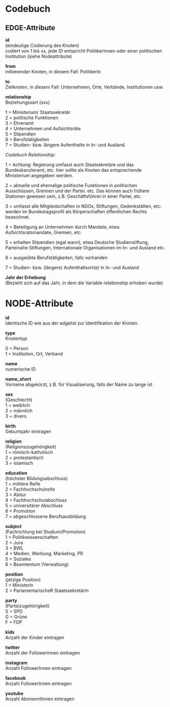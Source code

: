 # Codebuch #

## EDGE-Attribute

**id**  
(eindeutige Codierung des Knoten)   
codiert von 1 bis xx, jede ID entspricht PolitikerInnen oder einer politischen Institution (siehe Nodeattribute)

**from**    
initiierender Knoten, in diesem Fall: PolitikerIn

**to**   
Zielknoten, in diesem Fall: Unternehmen, Orte, Verbände, Institutionen usw.




**relationship**  
Beziehungssart (xxx)

1 = Ministerium/ Staatssekretär    
2 = politische Funktionen     
3 = Ehrenamt		    
4 = Unternehmen und Aufsichtsräte        
5 = Stipendien	         
6 = Berufstätigkeiten	             
7 = Studien- bzw. längere Aufenthalte in In- und Ausland.




*Codebuch Relationship:*

1 = Achtung: Regierung umfasst auch Staatsekretäre und das Bundeskanzleramt, etc. hier sollte als Knoten das entsprechende Ministerium angegeben werden.       

2 = aktuelle und ehemalige politische Funktionen in politischen Ausschüssen, Gremien und der Partei. etc. Das können auch frühere Stationen gewesen sein, z.B. Geschäftsführer:in einer Partei, etc.

3 = umfasst alle Mitgliedschaften in NGOs, Stiftungen, Gedenkstätten, etc: werden im Bundestagsprofil als Körperschaften öffentlichen Rechts bezeichnet.

4 = Beteiligung an Unternehmen durch Mandate, etwa Aufsichtsratsmandate, Gremien, etc.

5 = erhalten Stipendien (egal wann), etwa Deutsche Studienstiftung, Parteinahe Stiftungen, Internationale Organisationen im In- und Ausland etc.

6 = ausgeübte Berufstätigkeiten, falls vorhanden

7 = Studien- bzw. (längere) Aufenthaltsort(e) in In- und Ausland


**Jahr der Erhebung**    
(Bezieht sich auf das Jahr, in dem die Variable relationship erhoben wurde)





# NODE-Attribute  
  
**id**  
Identische ID wie aus der edgelist zur Identifikation der Knoten. 


**type**   
Knotentyp 

0 = Person   
1 = Institution, Ort, Verband

**name**      
numerische ID

**name_short**     
Vorname abgekürzt, z.B. für Visualiserung, falls der Name zu lange ist

**sex**    
(Geschlecht)   
1 = weiblich  
2 = männlich  
3 = divers

**birth**    
Geburtsjahr eintragen


**religion**   
(Religionszugehörigkeit)      
1 = römisch-katholisch   
2 = protestantisch   
3 = islamisch    



**education**    
(höchster Bildungsabschluss)    
1 = mittlere Reife   
2 = Fachhochschulreife   
3 = Abitur    
4 = Fachhochschulabschluss  
5 = universitärer Abschluss   
6 = Promotion   
7 = abgeschlossene Berufsausbildung    



**subject**   
(Fachrichtung bei Studium/Promotion)   
1 = Politikwissenschaften   
2 = Jura     
3 = BWL    
4 = Medien, Werbung, Marketing, PR  
5 = Soziales     
6 = Beamtentum (Verwaltung)   
   



**position**       
(jetzige Position)   
1 = MinisterIn    
2 = ParlamentarischeR StaatssekretärIn  


**party**     
(Parteizugehörigkeit)   
S = SPD   
G = Grüne    
F = FDP     
    



**kids**     
Anzahl der Kinder eintragen


**twitter**   
Anzahl der FollowerInnen eintragen


**instagram**   
Anzahl FollowerInnen eintragen


**facebook**   
Anzahl FollowerInnen eintragen


**youtube**   
Anzahl AbonenntInnen eintragen


